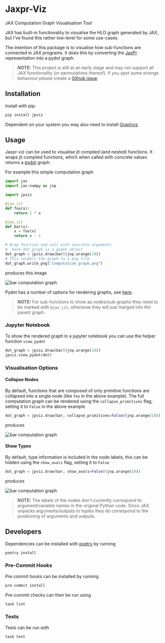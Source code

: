 # Jaxpr-Viz

JAX Computation Graph Visualisation Tool

JAX has built-in functionality to visualise the
HLO graph generated by JAX, but I've found this rather
low-level for some use-cases.

The intention of this package is to visualise how
sub-functions are connected in JAX programs. It does
this by converting the [JaxPr](https://jax.readthedocs.io/en/latest/jaxpr.html)
representation into a pydot graph.

> **NOTE:** This project is still at an early stage and may not
> support all JAX functionality (or permutations thereof). If you spot
> some strange behaviour please create a [Github issue](https://github.com/zombie-einstein/jaxpr-viz/issues).

## Installation

Install with pip:

```bash
pip install jpviz
```

Dependent on your system you may also need to install [Graphviz](https://www.graphviz.org/)

## Usage

Jaxpr-viz can be used to visualise jit compiled (and nested)
functions. It wraps jit compiled functions, which when called
with concrete values returns a [pydot](https://github.com/pydot/pydot)
graph.

For example this simple computation graph

```python
import jax
import jax.numpy as jnp

import jpviz

@jax.jit
def foo(x):
    return 2 * x

@jax.jit
def bar(x):
    x = foo(x)
    return x - 1

# Wrap function and call with concrete arguments
#  here dot_graph is a pydot object
dot_graph = jpviz.draw(bar)(jnp.arange(10))
# This renders the graph to a png file
dot_graph.write_png("computation_graph.png")
```

produces this image

![bar computation graph](.github/images/bar_collapsed.png)

Pydot has a number of options for rendering graphs, see
[here](https://github.com/pydot/pydot#output).

> **NOTE:** For sub-functions to show as nodes/sub-graphs they
> need to be marked with `@jax.jit`, otherwise they will just
> merged into thir parent graph.

### Jupyter Notebook

To show the rendered graph in a jupyter notebook you can use the
helper function `view_pydot`

```python
dot_graph = jpviz.draw(bar)(jnp.arange(10))
jpviz.view_pydot(dot)
```

### Visualisation Options

#### Collapse Nodes
By default, functions that are composed of only primitive functions
are collapsed into a single node (like `foo` in the above example).
The full computation graph can be rendered using the `collapse_primitives`
flag, setting it to `False` in the above example

```python
dot_graph = jpviz.draw(bar, collapse_primitives=False)(jnp.arange(10))
```

produces

![bar computation graph](.github/images/bar_expanded.png)

#### Show Types

By default, type information is included in the node labels, this
can be hidden using the `show_avals` flag, setting it to `False`

```python
dot_graph = jpviz.draw(bar, show_avals=False)(jnp.arange(10))
```

produces

![bar computation graph](.github/images/bar_no_types.png "Title")

> **NOTE:** The labels of the nodes don't currently correspond
> to argument/variable names in the original Python code. Since
> JAX unpacks arguments/outputs to tuples they do correspond
> to the positioning of arguments and outputs.

## Developers

Dependencies can be installed with [poetry](https://python-poetry.org/) by running

```bash
poetry install
```

### Pre-Commit Hooks

Pre commit hooks can be installed by running

```bash
pre-commit install
```

Pre-commit checks can then be run using

```bash
task lint
```

### Tests

Tests can be run with

```bash
task test
```
